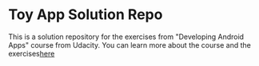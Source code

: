 # Toy App Solution Repo

This is a solution repository for the exercises from "Developing Android Apps" course from Udacity. You can learn more about the course and the exercises[here](https://classroom.udacity.com/courses/ud851)


